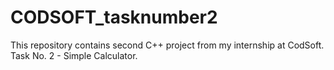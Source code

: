 # CODSOFT_tasknumber2
This repository contains second C++ project from my internship at CodSoft. Task No. 2 - Simple Calculator.

